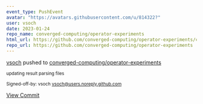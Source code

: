 ```yaml
---
event_type: PushEvent
avatar: "https://avatars.githubusercontent.com/u/814322?"
user: vsoch
date: 2023-01-24
repo_name: converged-computing/operator-experiments
html_url: https://github.com/converged-computing/operator-experiments/commit/939f6780b68efa26ebd5f95c18a312a265b7ff9b
repo_url: https://github.com/converged-computing/operator-experiments
---
```


<a href='https://github.com/vsoch' target='_blank'>vsoch</a> pushed to <a href='https://github.com/converged-computing/operator-experiments' target='_blank'>converged-computing/operator-experiments</a>

<small>updating result parsing files

Signed-off-by: vsoch <vsoch@users.noreply.github.com></small>

<a href='https://github.com/converged-computing/operator-experiments/commit/939f6780b68efa26ebd5f95c18a312a265b7ff9b' target='_blank'>View Commit</a>